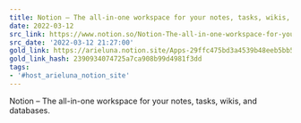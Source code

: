 ```yaml
---
title: Notion – The all-in-one workspace for your notes, tasks, wikis, and databases.
date: 2022-03-12
src_link: https://www.notion.so/Notion-The-all-in-one-workspace-for-your-notes-tasks-wikis-and-databases-3207a90189684dd1bf8523e18188b57b
src_date: '2022-03-12 21:27:00'
gold_link: https://arieluna.notion.site/Apps-29ffc475bd3a4539b48eeb5bb551d713
gold_link_hash: 2390934074725a7ca908b99d4981f3dd
tags:
- '#host_arieluna_notion_site'
---
```


Notion – The all-in-one workspace for your notes, tasks, wikis, and databases.